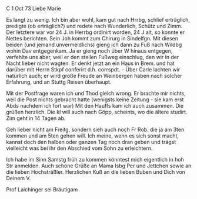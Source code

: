  C 1 Oct 73
Liebe Marie

Es langt zu wenig. Ich bin aber wohl, kam gut nach Hrrbg, schlief erträglich, predigte (ob erträglich?) und redete nach Wunderlich, Schütz und Zimm. Der letztere war vor 24 J. in Herrbg ordinirt worden, 24 J alt, so konnte er Nettes berichten. Sein Joh kommt zum Chirurg in Sindelfgn. Mit diesen beiden (und jemand unvermeidlichs) gieng ich dann zu Fuß nach Wildbg wohin Dav entgegenkam. Ja er gieng noch über W hinaus entgegen, verfehlte uns aber, weil er den steilen Fußweg einschlug, den wir in der Nacht lieber nicht wagten. Er denkt jetzt an ein Haus in Brem. und hat darüber mit Herrn Stkpf conferirt d.h. corrspdt. - Über Carle lachten wir natürlich auch; er wird große Freude an Weinbergen haben nach solcher Erfahrung, und an Stuttg Reisen überhaupt.

Mit der Postfrage waren ich und Thod gleich wrong. Er brachte mir nichts, weil die Post nichts gebracht hatte (wenigsts keine Zeitung - sie kam erst Abds nachdem ich fort war) Mit den Hauffs kam ich auch zusammen. Die grüßen herzlich. Die kl will auch nach Göpp, scheints, wo die ältere studirt. Zim geht in 14 Tagen ab.

Geh lieber nicht am Freitg, sondern sieh auch noch Fr Rob. die ja am 3ten kommen und am 5ten gehen will. Ich meine, wenn es sich sonst macht, kannst doch den halben oder ganzen Tag noch dran geben und trägst vielleicht was bei ihr den Abschied vom Sohn zu erleichtern.

Ich habe im Sinn Samstg früh zu kommen könntest mich eigentlich in hoh Str anmelden. Auch schöne Grüße an Mama Isbg Per und Jettchen sowie an die lieben Hochsträßler. Herzlichen Kuß an die lieben Buben und Dich von  Deinem V.

Prof Laichinger sei Bräutigam
